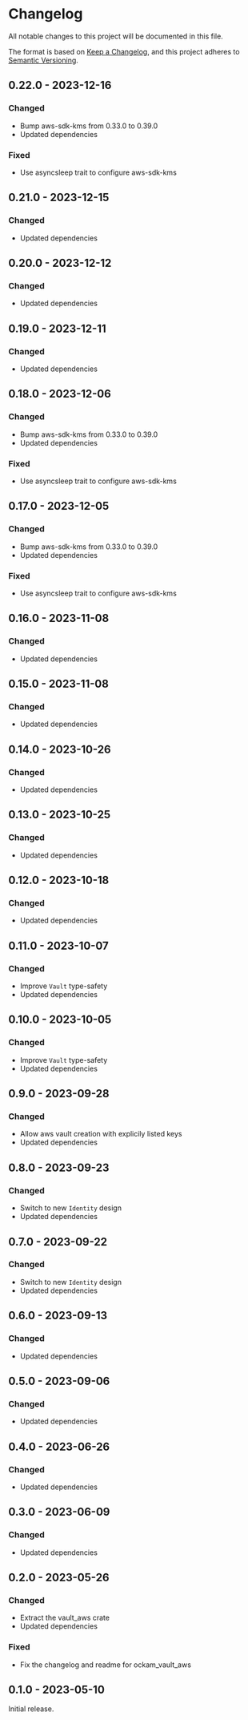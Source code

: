 # Changelog
All notable changes to this project will be documented in this file.

The format is based on [Keep a Changelog](https://keepachangelog.com/en/1.0.0/),
and this project adheres to [Semantic Versioning](https://semver.org/spec/v2.0.0.html).

## 0.22.0 - 2023-12-16

### Changed

- Bump aws-sdk-kms from 0.33.0 to 0.39.0
- Updated dependencies

### Fixed

- Use asyncsleep trait to configure  aws-sdk-kms

## 0.21.0 - 2023-12-15

### Changed

- Updated dependencies

## 0.20.0 - 2023-12-12

### Changed

- Updated dependencies

## 0.19.0 - 2023-12-11

### Changed

- Updated dependencies

## 0.18.0 - 2023-12-06

### Changed

- Bump aws-sdk-kms from 0.33.0 to 0.39.0
- Updated dependencies

### Fixed

- Use asyncsleep trait to configure  aws-sdk-kms

## 0.17.0 - 2023-12-05

### Changed

- Bump aws-sdk-kms from 0.33.0 to 0.39.0
- Updated dependencies

### Fixed

- Use asyncsleep trait to configure  aws-sdk-kms

## 0.16.0 - 2023-11-08

### Changed

- Updated dependencies

## 0.15.0 - 2023-11-08

### Changed

- Updated dependencies

## 0.14.0 - 2023-10-26

### Changed

- Updated dependencies

## 0.13.0 - 2023-10-25

### Changed

- Updated dependencies

## 0.12.0 - 2023-10-18

### Changed

- Updated dependencies

## 0.11.0 - 2023-10-07

### Changed

- Improve `Vault` type-safety
- Updated dependencies

## 0.10.0 - 2023-10-05

### Changed

- Improve `Vault` type-safety
- Updated dependencies

## 0.9.0 - 2023-09-28

### Changed

- Allow aws vault creation with explicily listed keys
- Updated dependencies

## 0.8.0 - 2023-09-23

### Changed

- Switch to new `Identity` design
- Updated dependencies

## 0.7.0 - 2023-09-22

### Changed

- Switch to new `Identity` design
- Updated dependencies

## 0.6.0 - 2023-09-13

### Changed

- Updated dependencies

## 0.5.0 - 2023-09-06

### Changed

- Updated dependencies

## 0.4.0 - 2023-06-26

### Changed

- Updated dependencies

## 0.3.0 - 2023-06-09

### Changed

- Updated dependencies

## 0.2.0 - 2023-05-26

### Changed

- Extract the vault_aws crate
- Updated dependencies

### Fixed

- Fix the changelog and readme for ockam_vault_aws

## 0.1.0 - 2023-05-10

Initial release.
